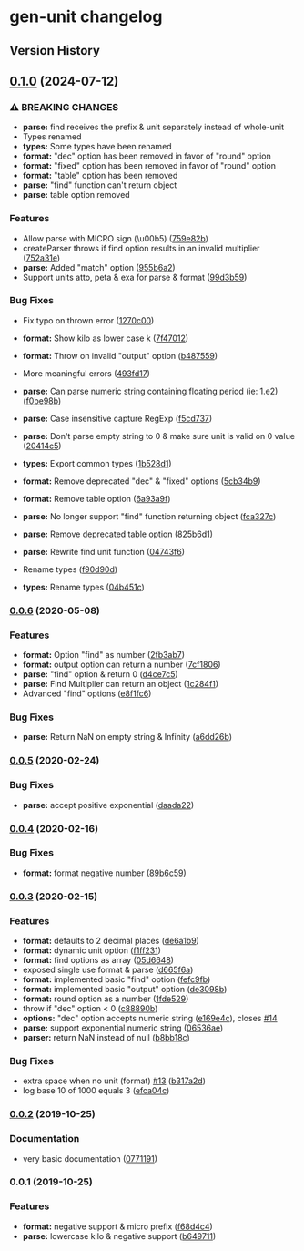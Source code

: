 # gen-unit changelog

## Version History

## [0.1.0](https://github.com/manferlo81/gen-unit/compare/v0.0.6...v0.1.0) (2024-07-12)


### ⚠ BREAKING CHANGES

* **parse:** find receives the prefix & unit separately instead of whole-unit
* Types renamed
* **types:** Some types have been renamed
* **format:** "dec" option has been removed in favor of "round" option
* **format:** "fixed" option has been removed in favor of "round" option
* **format:** "table" option has been removed
* **parse:** "find" function can't return object
* **parse:** table option removed

### Features

* Allow parse with MICRO sign (\u00b5) ([759e82b](https://github.com/manferlo81/gen-unit/commit/759e82b164865a44fa75f122bd60babbda017743))
* createParser throws if find option results in an invalid multiplier ([752a31e](https://github.com/manferlo81/gen-unit/commit/752a31e7ea9416e96a25939465037f0d7c1b4344))
* **parse:** Added "match" option ([955b6a2](https://github.com/manferlo81/gen-unit/commit/955b6a2a9bab6f1e04ad15df583f3350e65fb1da))
* Support units atto, peta & exa for parse & format ([99d3b59](https://github.com/manferlo81/gen-unit/commit/99d3b59dd0c63db7611330e9db0a031460ec1c02))


### Bug Fixes

* Fix typo on thrown error ([1270c00](https://github.com/manferlo81/gen-unit/commit/1270c0019f34d52fc6ffd8f2cc84411433daeab3))
* **format:** Show kilo as lower case k ([7f47012](https://github.com/manferlo81/gen-unit/commit/7f47012c3281d782152df2f07fdbe9023269f77d))
* **format:** Throw on invalid "output" option ([b487559](https://github.com/manferlo81/gen-unit/commit/b487559e83c387f9a9d199a2e7c59f92668b5582))
* More meaningful errors ([493fd17](https://github.com/manferlo81/gen-unit/commit/493fd17d518c8084ff03b2a30df33115d6949a7e))
* **parse:** Can parse numeric string containing floating period (ie: 1.e2) ([f0be98b](https://github.com/manferlo81/gen-unit/commit/f0be98b8f7c2a5dae0393c7a08370e92cea8b4d9))
* **parse:** Case insensitive capture RegExp ([f5cd737](https://github.com/manferlo81/gen-unit/commit/f5cd737fb6847d54f142b7a2a2df06c082ecb7db))
* **parse:** Don't parse empty string to 0 & make sure unit is valid on 0 value ([20414c5](https://github.com/manferlo81/gen-unit/commit/20414c5a3c213e64899190c45b10e0f12039b35a))
* **types:** Export common types ([1b528d1](https://github.com/manferlo81/gen-unit/commit/1b528d1c71e27f27e71f75d4c0bda268cafbd3ba))


* **format:** Remove deprecated "dec" & "fixed" options ([5cb34b9](https://github.com/manferlo81/gen-unit/commit/5cb34b9ed5d0f9c30a4596e768274e0d6ee95a8c))
* **format:** Remove table option ([6a93a9f](https://github.com/manferlo81/gen-unit/commit/6a93a9f36edebc3b854166bac4b2cb1ffc7ba8ea))
* **parse:** No longer support "find" function returning object ([fca327c](https://github.com/manferlo81/gen-unit/commit/fca327c829e4ce1ab0240ffffd5cf0a8d65a987f))
* **parse:** Remove deprecated table option ([825b6d1](https://github.com/manferlo81/gen-unit/commit/825b6d1b08c34bfb6236fbf7d0cbd36b14637dc9))
* **parse:** Rewrite find unit function ([04743f6](https://github.com/manferlo81/gen-unit/commit/04743f635b0dacbb0bfba3e3897b5f57a633deb1))
* Rename types ([f90d90d](https://github.com/manferlo81/gen-unit/commit/f90d90d1924e87bdcc964be52c88cd2f38827095))
* **types:** Rename types ([04b451c](https://github.com/manferlo81/gen-unit/commit/04b451c65e89daa3cdf026d719f097fb30678210))

### [0.0.6](https://github.com/manferlo81/gen-unit/compare/v0.0.5...v0.0.6) (2020-05-08)


### Features

* **format:** Option "find" as number ([2fb3ab7](https://github.com/manferlo81/gen-unit/commit/2fb3ab7db02a21edba4cfc6666b0ea4e9f9bd624))
* **format:** output option can return a number ([7cf1806](https://github.com/manferlo81/gen-unit/commit/7cf18065ec4ae22909fa7fbde223f038e8cebbe1))
* **parse:** "find" option & return 0 ([d4ce7c5](https://github.com/manferlo81/gen-unit/commit/d4ce7c587441a7d21f544baf6dbdf55d82183947))
* **parse:** Find Multiplier can return an object ([1c284f1](https://github.com/manferlo81/gen-unit/commit/1c284f196d172583c154ebde3b7f28c88bbbf69f))
* Advanced "find" options ([e8f1fc6](https://github.com/manferlo81/gen-unit/commit/e8f1fc6454e7b636903927e3d9798c0fea524d8d))


### Bug Fixes

* **parse:** Return NaN on empty string & Infinity ([a6dd26b](https://github.com/manferlo81/gen-unit/commit/a6dd26bf064328ff4bd1b48b56ebfc06651ce3e5))

### [0.0.5](https://github.com/manferlo81/gen-unit/compare/v0.0.4...v0.0.5) (2020-02-24)


### Bug Fixes

* **parse:** accept positive exponential ([daada22](https://github.com/manferlo81/gen-unit/commit/daada2215b7b06c7de519e7b9651b7a39da9e215))

### [0.0.4](https://github.com/manferlo81/gen-unit/compare/v0.0.3...v0.0.4) (2020-02-16)


### Bug Fixes

* **format:** format negative number ([89b6c59](https://github.com/manferlo81/gen-unit/commit/89b6c59efe6c08e7926b684e2f05cce2bf4d155e))

### [0.0.3](https://github.com/manferlo81/gen-unit/compare/v0.0.2...v0.0.3) (2020-02-15)


### Features

* **format:**  defaults to 2 decimal places ([de6a1b9](https://github.com/manferlo81/gen-unit/commit/de6a1b9c82909d19a3a78e86a90e009c3a33b101))
* **format:** dynamic unit option ([f1ff231](https://github.com/manferlo81/gen-unit/commit/f1ff231ff045fa917f17a15619a0f9a3197d492b))
* **format:** find options as array ([05d6648](https://github.com/manferlo81/gen-unit/commit/05d6648eb817ff51ee60ee8c6e50df03b6c719c1))
* exposed single use format & parse ([d665f6a](https://github.com/manferlo81/gen-unit/commit/d665f6a0f126060578e550bac954aa0c3e803026))
* **format:** implemented basic "find" option ([fefc9fb](https://github.com/manferlo81/gen-unit/commit/fefc9fb4dbdbb9dec97de9764ea3104cfaa599f3))
* **format:** implemented basic "output" option ([de3098b](https://github.com/manferlo81/gen-unit/commit/de3098b546fb7fb869df7d204a4092cc74488114))
* **format:** round option as a number ([1fde529](https://github.com/manferlo81/gen-unit/commit/1fde5297dfe65e1e577219de9dc94151cb4dbe70))
* throw if "dec" option < 0 ([c88890b](https://github.com/manferlo81/gen-unit/commit/c88890bcc62fadb2ed734a3b6264c3af7a59a8a9))
* **options:** "dec" option accepts numeric string ([e169e4c](https://github.com/manferlo81/gen-unit/commit/e169e4c61929d9f8baf54b9c786d850b133b9320)), closes [#14](https://github.com/manferlo81/gen-unit/issues/14)
* **parse:** support exponential numeric string ([06536ae](https://github.com/manferlo81/gen-unit/commit/06536aeb6d0a1fcd10379b2629142c910b123911))
* **parser:** return NaN instead of null ([b8bb18c](https://github.com/manferlo81/gen-unit/commit/b8bb18cf919e5ec4f6aba2c48a582a4d8988651c))


### Bug Fixes

* extra space when no unit (format) [#13](https://github.com/manferlo81/gen-unit/issues/13) ([b317a2d](https://github.com/manferlo81/gen-unit/commit/b317a2d74df5c50ca158d596885aa5ec5884774e))
* log base 10 of 1000 equals 3 ([efca04c](https://github.com/manferlo81/gen-unit/commit/efca04c3c75f07a892c2c3b5b126ba672b05598f))

### [0.0.2](https://github.com/manferlo81/gen-unit/compare/v0.0.1...v0.0.2) (2019-10-25)


### Documentation

* very basic documentation ([0771191](https://github.com/manferlo81/gen-unit/commit/077119188767ad2d9ee0d1458519f2bb1bae7a88))

### 0.0.1 (2019-10-25)


### Features

* **format:** negative support & micro prefix ([f68d4c4](https://github.com/manferlo81/gen-unit/commit/f68d4c49e51a5b1d308007ce10fb79ef65da8eda))
* **parse:** lowercase kilo & negative support ([b649711](https://github.com/manferlo81/gen-unit/commit/b6497110fe2d9c5b7584e4f00a56d7efbca092a8))
